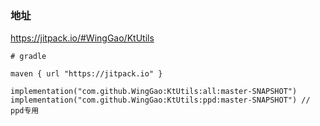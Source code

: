 ### 地址
https://jitpack.io/#WingGao/KtUtils

```
# gradle

maven { url "https://jitpack.io" }

implementation("com.github.WingGao:KtUtils:all:master-SNAPSHOT")
implementation("com.github.WingGao:KtUtils:ppd:master-SNAPSHOT") // ppd专用

```
